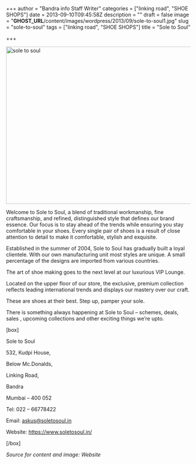 +++
author = "Bandra info Staff Writer"
categories = ["linking road", "SHOE SHOPS"]
date = 2013-09-10T09:45:58Z
description = ""
draft = false
image = "__GHOST_URL__/content/images/wordpress/2013/09/sole-to-soul1.jpg"
slug = "sole-to-soul"
tags = ["linking road", "SHOE SHOPS"]
title = "Sole to Soul"

+++


<p><a href="https://i0.wp.com/bandra.info/wp-content/uploads/2013/09/sole-to-soul1.jpg?ssl=1"><img loading="lazy" class="size-full wp-image-4088 aligncenter" alt="sole to soul" src="https://i0.wp.com/bandra.info/wp-content/uploads/2013/09/sole-to-soul1.jpg?resize=601%2C430&#038;ssl=1" width="601" height="430" srcset="https://i0.wp.com/bandra.info/wp-content/uploads/2013/09/sole-to-soul1.jpg?w=601&amp;ssl=1 601w, https://i0.wp.com/bandra.info/wp-content/uploads/2013/09/sole-to-soul1.jpg?resize=300%2C214&amp;ssl=1 300w" sizes="(max-width: 601px) 100vw, 601px" data-recalc-dims="1" /></a></p>
<p>Welcome to Sole to Soul, a blend of traditional workmanship, fine craftsmanship, and refined, distinguished style that defines our brand essence. Our focus is to stay ahead of the trends while ensuring you stay comfortable in your shoes. Every single pair of shoes is a result of close attention to detail to make it comfortable, stylish and exquisite.</p>
<p>Established in the summer of 2004, Sole to Soul has gradually built a loyal clientele. With our own manufacturing unit most styles are unique. A small percentage of the designs are imported from various countries.</p>
<p>The art of shoe making goes to the next level at our luxurious VIP Lounge.</p>
<p>Located on the upper floor of our store, the exclusive, premium collection reflects leading international trends and displays our mastery over our craft.</p>
<p>These are shoes at their best. Step up, pamper your sole.</p>
<p>There is something always happening at Sole to Soul – schemes, deals, sales , upcoming collections and other exciting things we’re upto.</p>
<p>[box]</p>
<p>Sole to Soul</p>
<p>532, Kudpi House,</p>
<p>Below Mc.Donalds,</p>
<p>Linking Road,</p>
<p>Bandra</p>
<p>Mumbai – 400 052</p>
<p>Tel: 022 – 66778422</p>
<p>Email: <a href="mailto:askus@soletosoul.in">askus@soletosoul.in</a></p>
<p>Website: <a href="https://www.soletosoul.in/">https://www.soletosoul.in/</a></p>
<p>[/box]</p>
<p><em>Source for content and image: Website</em></p>
<p>&nbsp;</p>
<p>&nbsp;</p>
<p>&nbsp;</p>
<p>&nbsp;</p>



